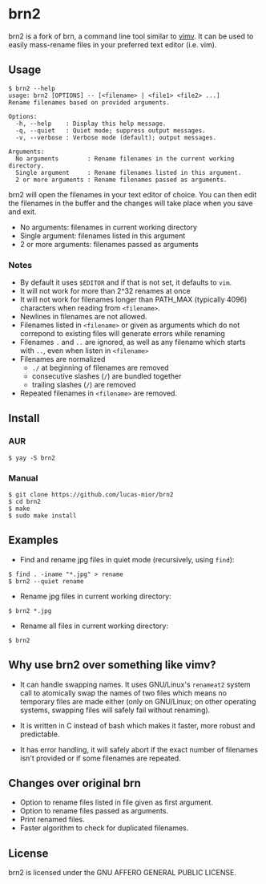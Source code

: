 # brn2
 
brn2 is a fork of brn,
a command line tool similar to [vimv](https://github.com/thameera/vimv/).
It can be used to easily mass-rename files in your preferred text editor (i.e.
vim).
 
## Usage
```
$ brn2 --help
usage: brn2 [OPTIONS] -- [<filename> | <file1> <file2> ...]
Rename filenames based on provided arguments.

Options:
  -h, --help    : Display this help message.
  -q, --quiet   : Quiet mode; suppress output messages.
  -v, --verbose : Verbose mode (default); output messages.

Arguments:
  No arguments        : Rename filenames in the current working directory.
  Single argument     : Rename filenames listed in this argument.
  2 or more arguments : Rename filenames passed as arguments.
```

brn2 will open the filenames in your text editor of choice.
You can then edit the filenames in the buffer and the changes
will take place when you save and exit.
- No arguments: filenames in current working directory
- Single argument: filenames listed in this argument
- 2 or more arguments: filenames passed as arguments

### Notes
- By default it uses `$EDITOR` and if that is not set, it defaults to `vim`.
- It will not work for more than 2^32 renames at once
- It will not work for filenames longer than PATH_MAX (typically 4096) characters when
  reading from `<filename>`.
- Newlines in filenames are not allowed.
- Filenames listed in `<filename>` or given as arguments which
  do not correpond to existing files will generate errors while renaming
- Filenames `.` and `..` are ignored, as well as any filename
  which starts with `..`, even when listen in `<filename>`
- Filenames are normalized
    * `./` at beginning of filenames are removed
    * consecutive slashes (`/`) are bundled together
    * trailing slashes (`/`) are removed
- Repeated filenames in `<filename>` are removed.
 
## Install
 
### AUR
```
$ yay -S brn2
```

### Manual
```
$ git clone https://github.com/lucas-mior/brn2
$ cd brn2
$ make
$ sudo make install
```

## Examples
- Find and rename jpg files in quiet mode (recursively, using `find`):
```
$ find . -iname "*.jpg" > rename
$ brn2 --quiet rename
```
- Rename jpg files in current working directory:
```
$ brn2 *.jpg
```
- Rename all files in current working directory:
```
$ brn2
```
 
## Why use brn2 over something like vimv?
 
* It can handle swapping names. It uses GNU/Linux's `renameat2` system call to
  atomically swap the names of two files which means no temporary files are made
  either (only on GNU/Linux; on other operating systems, swapping files will
  safely fail without renaming).
 
* It is written in C instead of bash which makes it faster, more robust and
  predictable.
 
* It has error handling, it will safely abort if the exact number of
  filenames isn't provided or if some filenames are repeated.

## Changes over original brn
- Option to rename files listed in file given as first argument.
- Option to rename files passed as arguments.
- Print renamed files.
- Faster algorithm to check for duplicated filenames.
 
## License
brn2 is licensed under the GNU AFFERO GENERAL PUBLIC LICENSE.
